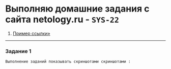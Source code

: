 # Выполняю домашние задания с сайта netology.ru  - `SYS-22`



1. [Пример ссылки»](https://netology.ru)

---

### Задание 1

`Выполнение заданий показывать скриншотами скриншотами : `

